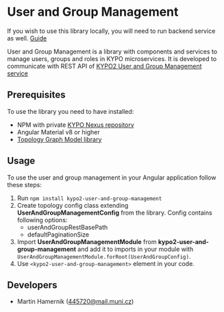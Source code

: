 # User and Group Management


If you wish to use this library locally, you will need to run backend service as well. [Guide](https://gitlab.ics.muni.cz/kypo2/services-and-portlets/kypo2-user-and-group)

User and Group Management is a library with components and services to manage users, groups and roles in KYPO microservices.
It is developed to communicate with REST API of [KYPO2 User and Group Management service](https://gitlab.ics.muni.cz/kypo2/services-and-portlets/kypo2-user-and-group)

## Prerequisites

To use the library you need to have installed:

* NPM with private [KYPO Nexus repository](https://projects.ics.muni.cz/projects/kbase/knowledgebase/articles/153)
* Angular Material v8 or higher
* [Topology Graph Model library](https://gitlab.ics.muni.cz/kypo2/frontend-new/kypo2-angular-topology-model)

 
## Usage

To use the user and group management in your Angular application follow these steps:

1. Run `npm install kypo2-user-and-group-management`
2. Create topology config class extending **UserAndGroupManagementConfig** from the library. Config contains following options:
    + userAndGroupRestBasePath
    + defaultPaginationSize
3. Import **UserAndGroupManagementModule** from **kypo2-user-and-group-management** and add it to imports in your module with `UserAndGroupManagementModule.forRoot(UserAndGroupConfig)`.
4. Use `<kypo2-user-and-group-management>` element in your code.

## Developers

* Martin Hamernik (445720@mail.muni.cz)
